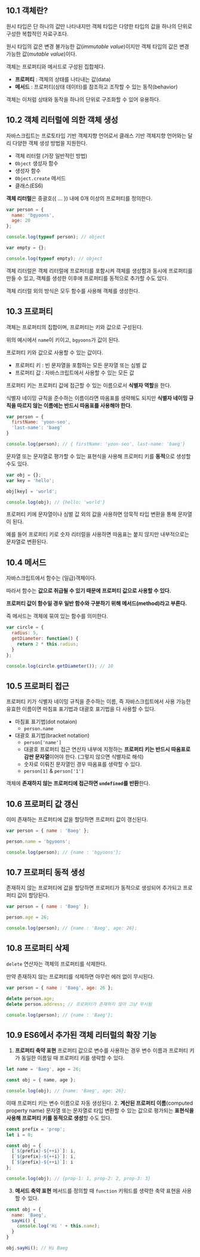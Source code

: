 ## 10.1 객체란?

원시 타입은 단 하나의 값만 나타내지만 객체 타입은 다양한 타입의 값을 하나의 단위로 구성한 복합적인 자료구조다.

원시 타입의 값은 변경 불가능한 값(*immutable value*)이지만 객체 타입의 값은 변경 가능한 값(*mutable value*)이다.

객체는 프로퍼티와 메서드로 구성된 집합체다.

- **프로퍼티** : 객체의 상태를 나타내는 값(data)
- **메서드** : 프로퍼티(상태 데이터)를 참조하고 조작할 수 있는 동작(behavior)

객체는 이처럼 상태와 동작을 하나의 단위로 구조화할 수 있어 유용하다.

## 10.2 객체 리터럴에 의한 객체 생성

자바스크립트는 프로토타입 기반 객체지향 언어로서 클래스 기반 객체지향 언어와는 달리 다양한 객체 생성 방법을 지원한다.

- 객체 리터럴 (가장 일반적인 방법)
- `Object` 생성자 함수
- 생성자 함수
- `Object.create` 메서드
- 클래스(ES6)

**객체 리터럴**은 중괄호({ ... }) 내에 0개 이상의 프로퍼티를 정의한다.

```js
var person = {
  name: 'bgyoons',
  age: 20
};

console.log(typeof person); // object

var empty = {};

console.log(typeof empty); // object
```

객체 리터럴은 객체 리터럴에 프로퍼티를 포함시켜 객체를 생성함과 동시에 프로퍼티를 만들 수 있고, 객체를 생성한 이후에 프로퍼티를 동적으로 추가할 수도 있다.

객체 리터럴 외의 방식은 모두 함수를 사용해 객체를 생성한다.

## 10.3 프로퍼티

객체는 프로퍼티의 집합이며, 프로퍼티는 키와 값으로 구성된다.

위의 예시에서 `name`이 키이고, `bgyoons`가 값이 된다.

프로퍼티 키와 값으로 사용할 수 있는 값이다.

- 프로퍼티 키 : 빈 문자열을 포함하는 모든 문자열 또는 심벌 값
- 프로퍼티 값 : 자바스크립트에서 사용할 수 있는 모든 값

프로퍼티 키는 프로퍼티 값에 접근할 수 있는 이름으로서 **식별자 역할**을 한다.

식별자 네이밍 규칙을 준수하는 이름이라면 따옴표를 생략해도 되지만 **식별자 네이밍 규칙을 따르지 않는 이름에는 반드시 따옴표를 사용해야 한다.**

```js
var person = {
  firstName: 'yoon-seo',
  'last-name': 'baeg'
}

console.log(person); // { firstName: 'yoon-seo', last-name: 'baeg'}
```

문자열 또는 문자열로 평가할 수 있는 표현식을 사용해 프로퍼티 키를 **동적**으로 생성할 수도 있다.

```js
var obj = {};
var key = 'hello';

obj[key] = 'world';

console.log(obj); // {hello: 'world'}
```

프로퍼티 키에 문자열이나 심벌 값 외의 값을 사용하면 암묵적 타입 변환을 통해 문자열이 된다.

예를 들어 프로퍼티 키로 숫자 리터럴을 사용하면 따옴표는 붙지 않지만 내부적으로는 문자열로 변환된다.

## 10.4 메서드

자바스크립트에서 함수는 (일급)객체이다. 

따라서 함수는 **값으로 취급될 수 있기 때문에 프로퍼티 값으로 사용할 수 있다.**

**프로퍼티 값이 함수일 경우 일반 함수와 구분하기 위해 메서드(method)라고 부른다.**

즉 메서드는 객체에 묶여 있는 함수를 의미한다.

```js
var circle = {
  radius: 5,
  getDiameter: function() {
    return 2 * this.radius;
  }
};

console.log(circle.getDiameter()); // 10
```

## 10.5 프로퍼티 접근

프로퍼티 키가 식별자 네이밍 규칙을 준수하는 이름, 즉 자바스크립트에서 사용 가능한 유효한 이름이면 마침표 표기법과 대괄호 표기법을 다 사용할 수 있다.

- 마침표 표기법(dot notaion)
  - `person.name`
- 대괄호 표기법(bracket notation)
  - `person['name']`
  - 대괄호 프로퍼티 접근 연산자 내부에 지정하는 **프로퍼티 키는 반드시 따옴표로 감싼 문자열**이어야 한다. (그렇지 않으면 식별자로 해석)
  - 숫자로 이뤄진 문자열인 경우 따옴표를 생략할 수 있다.
  - `person[1]` & `person['1']`

객체에 **존재하지 않는 프로퍼티에 접근하면 `undefined`를 반환**한다.

## 10.6 프로퍼티 값 갱신

이미 존재하는 프로퍼티에 값을 할당하면 프로퍼티 값이 갱신된다.

```js
var person = { name : 'Baeg' };

person.name = 'bgyoons';

console.log(person); // {name : 'bgyoons'};
```

## 10.7 프로퍼티 동적 생성

존재하지 않는 프로퍼티에 값을 할당하면 프로퍼티가 동적으로 생성되어 추가되고 프로퍼티 값이 할당된다.

```js
var person = { name : 'Baeg' };

person.age = 26;

console.log(person); // {name : 'Baeg', age: 26};
```

## 10.8 프로퍼티 삭제

`delete` 연산자는 객체의 프로퍼티를 삭제한다.

만약 존재하지 않는 프로퍼티를 삭제하면 아무런 에러 없이 무시된다.

```js
var person = { name : 'Baeg', age: 26 };

delete person.age;
delete person.address; // 프로퍼티가 존재하지 않아 그냥 무시됨

console.log(person); // {name : 'Baeg'};
```

## 10.9 ES6에서 추가된 객체 리터럴의 확장 기능

1. **프로퍼티 축약 표현**
  프로퍼티 값으로 변수를 사용하는 경우 변수 이름과 프로퍼티 키가 동일한 이름일 때 프로퍼티 키를 생략할 수 있다.
  ```js
  let name = 'Baeg', age = 26;
  
  const obj = { name, age };
  
  console.log(obj); // {name: 'Baeg', age: 26};
  ```
  이때 프로퍼티 키는 변수 이름으로 자동 생성된다.
2. **계산된 프로퍼티 이름**(computed property name)
  문자열 또는 문자열로 타입 변환할 수 있는 값으로 평가되는 **표현식을 사용해 프로퍼티 키를 동적으로 생성**할 수도 있다.
  ```js
  const prefix = 'prop';
  let i = 0;
  
  const obj = {
    [`${prefix}-${++i}`]: i,
    [`${prefix}-${++i}`]: i,
    [`${prefix}-${++i}`]: i
  };
  
  console.log(obj); // {prop-1: 1, prop-2: 2, prop-3: 3}
  ```
3. **메서드 축약 표현**
  메서드를 정의할 때 `function` 키워드를 생략한 축약 표현을 사용할 수 있다.
  ```js
  const obj = {
    name: 'Baeg',
    sayHi() {
      console.log('Hi ' + this.name);
    }
  }
  
  obj.sayHi(); // Hi Baeg
  ```
  
